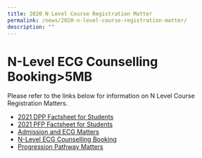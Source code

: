 ```yaml
---
title: 2020 N Level Course Registration Matter
permalink: /news/2020-n-level-course-registration-matter/
description: ""
---
```

# N-Level ECG Counselling Booking>5MB

Please refer to the links below for information on N Level Course Registration Matters.

*   <a href="/files/News/N%20level%202020/2021%20DPP%20Factsheet%20for%20Students.pdf" target="_blank">2021 DPP Factsheet for Students</a>
*   <a href="/files/News/N%20level%202020/2021%20PFP%20Factsheet%20for%20Students.pdf" target="_blank">2021 PFP Factsheet for Students</a>
*   <a href="/files/News/N%20level%202020/Admission%20and%20ECG%20Matters.pdf" target="_blank">Admission and ECG Matters</a>
*   [N-Level ECG Counselling Booking](https://manjusrisec-moe-edu-sg-admin.cwp.sg/qql/slot/u165/docs/pdf/News/N-Level%20ECG%20Counselling%20Booking.pdf)
*   <a href="/files/News/N%20level%202020/Progression%20Pathway%20Matters.pdf" target="_blank">Progression Pathway Matters</a>

